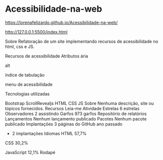 # Acessibilidade-na-web
 https://lorenafelizardo.github.io/Acessibilidade-na-web/
 
 http://127.0.0.1:5500/index.html
 
 Sobre
Refatoração de um site implementando recursos de acessibilidade no html, css e JS.

Recursos de acessibilidade
Atributos ária

alt

índice de tabulação

menu de acessibilidade


Tecnologias utilizadas

Bootstrap
ScrollRevealjs
HTML
CSS
JS
Sobre
Nenhuma descrição, site ou tópicos fornecidos.
Recursos
 Leia-me
 Atividade
Estrelas
 6 estrelas
Observadores
 2 assistindo
Garfos
 973 garfos
Repositório de relatórios
Lançamentos
Nenhum lançamento publicado
Pacotes
Nenhum pacote publicado
Implantações
3
 páginas do GitHub ano passado
+ 2 implantações
Idiomas
HTML
57,7%
 
CSS
30,2%
 
JavaScript
12,1%
Rodapé

 
